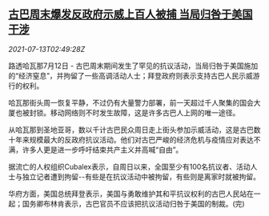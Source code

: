 <!--1626145264000-->
[古巴周末爆发反政府示威上百人被捕 当局归咎于美国干涉](https://cn.reuters.com/article/cuba-anti-gov-protest-us-0713-idCNKBS2EJ06Q)
------

<div><i>2021-07-13T02:49:28Z</i></div><p>路透哈瓦那7月12日 - 古巴周末期间发生了罕见的抗议活动，当局归咎于美国施加的“经济窒息”，并拘留了一些高调活动人士；拜登政府则表示支持古巴人民示威游行的权利。</p><p>哈瓦那街头周一恢复平静，不过仍有大量警力部署，前一天超过千人聚集的国会大厦也被封锁。移动网络则不时发生故障，这是许多古巴人上网的唯一途径。</p><p>从哈瓦那到圣地亚哥，数以千计古巴民众周日走上街头参加示威活动，这是古巴数十年来规模最大的反政府抗议活动。他们对古巴严峻的经济危机与疫情应对表达不满，许多人更是进一步呼吁结束共产主义并高喊“自由”。</p><p>据流亡的人权组织Cubalex表示，自周日以来，全国至少有100名抗议者、活动人士与独立记者遭到拘留--有些是在抗议活动中被拘留，有些则是离家时就被拘留。</p><p>华府方面，美国总统拜登表示，美国与勇敢维护其和平抗议权利的古巴人民站在一起；国务卿布林肯表示，古巴官员不应该把抗议活动归咎于美国的制裁。(完)</p>
